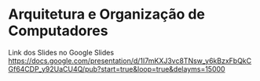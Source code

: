 # Arquitetura e Organização de Computadores



Link dos Slides no Google Slides
https://docs.google.com/presentation/d/1I7mKXJ3vc8TNsw_y6kBzxFbQkCGf64CDP_y92UaCU4Q/pub?start=true&loop=true&delayms=15000
